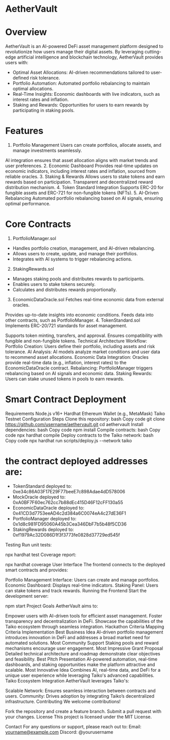 # AetherVault

# Overview
AetherVault is an AI-powered DeFi asset management platform designed to revolutionize how users manage their digital assets. By leveraging cutting-edge artificial intelligence and blockchain technology, AetherVault provides users with:

- Optimal Asset Allocations: AI-driven recommendations tailored to user-defined risk tolerance.
- Portfolio Automation: Automated portfolio rebalancing to maintain optimal allocations.
- Real-Time Insights: Economic dashboards with live indicators, such as interest rates and inflation.
- Staking and Rewards: Opportunities for users to earn rewards by participating in staking pools.

# Features
1. Portfolio Management
Users can create portfolios, allocate assets, and manage investments seamlessly.

AI integration ensures that asset allocation aligns with market trends and user preferences.
2. Economic Dashboard
Provides real-time updates on economic indicators, including interest rates and inflation, sourced from reliable oracles.
3. Staking & Rewards
Allows users to stake tokens and earn rewards based on participation.
Transparent and decentralized reward distribution mechanism.
4. Token Standard Integration
Supports ERC-20 for fungible assets and ERC-721 for non-fungible tokens (NFTs).
5. AI-Driven Rebalancing
Automated portfolio rebalancing based on AI signals, ensuring optimal performance.

# Core Contracts
1. PortfolioManager.sol
- Handles portfolio creation, management, and AI-driven rebalancing.
- Allows users to create, update, and manage their portfolios.
- Integrates with AI systems to trigger rebalancing actions.

2. StakingRewards.sol
- Manages staking pools and distributes rewards to participants.
- Enables users to stake tokens securely.
- Calculates and distributes rewards proportionally.

3. EconomicDataOracle.sol
Fetches real-time economic data from external oracles.

Provides up-to-date insights into economic conditions.
Feeds data into other contracts, such as PortfolioManager.
4. TokenStandard.sol
Implements ERC-20/721 standards for asset management.

Supports token minting, transfers, and approval.
Ensures compatibility with fungible and non-fungible tokens.
Technical Architecture
Workflow:
Portfolio Creation:
Users define their portfolio, including assets and risk tolerance.
AI Analysis:
AI models analyze market conditions and user data to recommend asset allocations.
Economic Data Integration:
Oracles provide real-time data (e.g., inflation, interest rates) to the EconomicDataOracle contract.
Rebalancing:
PortfolioManager triggers rebalancing based on AI signals and economic data.
Staking Rewards:
Users can stake unused tokens in pools to earn rewards.

# Smart Contract Deployment
Requirements
Node.js v16+
Hardhat
Ethereum Wallet (e.g., MetaMask)
Taiko Testnet Configuration
Steps
Clone this repository:
bash
Copy code
git clone https://github.com/username/aethervault.git
cd aethervault
Install dependencies:
bash
Copy code
npm install
Compile contracts:
bash
Copy code
npx hardhat compile
Deploy contracts to the Taiko network:
bash
Copy code
npx hardhat run scripts/deploy.js --network taiko

# the contract deployed addresses are:
- TokenStandard deployed to: 0xe34c86A03F17E29F77beeE7c898Adae4dD578006
- MockOracle deployed to: 0xA0BF7F60ec762cc7b88dEc415D46F12cFF130a55
- EconomicDataOracle deployed to: 0x41CD3d7753eeAD4c2d384a6C0074eA4c27dE36F1
- PortfolioManager deployed to: 0x1d8c981FD95060A45b3Cea346DbF7b5b48f5CD36
- StakingRewards deployed to: 0xf1979Ac32D086D1f3f3773fe0828d37729ed545f

Testing
Run unit tests:

npx hardhat test
Coverage report:

npx hardhat coverage
User Interface
The frontend connects to the deployed smart contracts and provides:

Portfolio Management Interface: Users can create and manage portfolios.
Economic Dashboard: Displays real-time indicators.
Staking Panel: Users can stake tokens and track rewards.
Running the Frontend
Start the development server:

npm start
Project Goals
AetherVault aims to:

Empower users with AI-driven tools for efficient asset management.
Foster transparency and decentralization in DeFi.
Showcase the capabilities of the Taiko ecosystem through seamless integration.
Hackathon Criteria Mapping
Criteria	Implementation
Best Business Idea	AI-driven portfolio management introduces innovation in DeFi and addresses a broad market need for automated solutions.
Most Community Support	Staking pools and reward mechanisms encourage user engagement.
Most Impressive Grant Proposal	Detailed technical architecture and roadmap demonstrate clear objectives and feasibility.
Best Pitch Presentation	AI-powered automation, real-time dashboards, and staking opportunities make the platform attractive and scalable.
Most Innovative Idea	Combines AI, real-time data, and DeFi for a unique user experience while leveraging Taiko's advanced capabilities.
Taiko Ecosystem Integration
AetherVault leverages Taiko's:

Scalable Network: Ensures seamless interaction between contracts and users.
Community: Drives adoption by integrating Taiko’s decentralized infrastructure.
Contributing
We welcome contributions!

Fork the repository and create a feature branch.
Submit a pull request with your changes.
License
This project is licensed under the MIT License.

Contact
For any questions or support, please reach out to:
Email: yourname@example.com
Discord: @yourusername